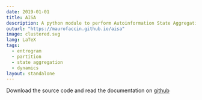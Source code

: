 ```yaml
---
date: 2019-01-01
title: AISA
description: A python module to perform Autoinformation State Aggregation and a helper to compute the Entrogram of an aggregated network.
outurl: "https://maurofaccin.github.io/aisa"
image: clustered.svg
lang: LaTeX
tags:
  - entrogram
  - partition
  - state aggregation
  - dynamics
layout: standalone
---
```


Download the source code and read the documentation on [github](https://maurofaccin.github.io/aisa)
